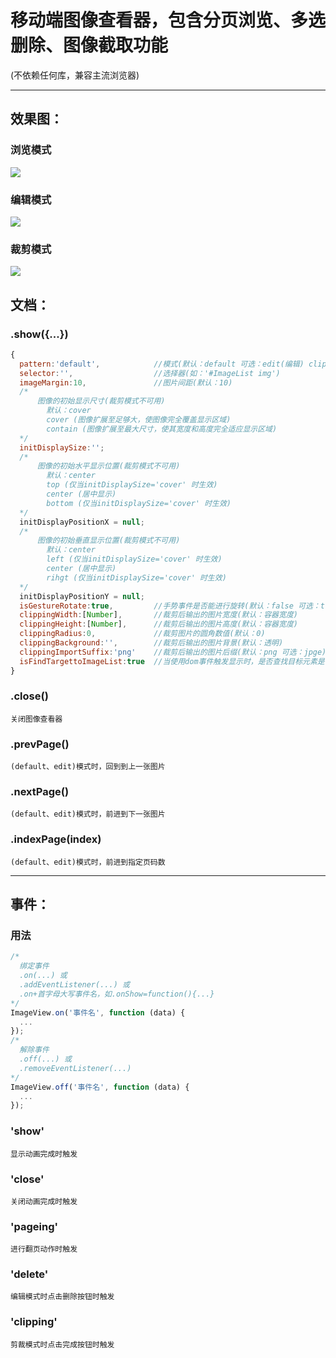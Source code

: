 # 移动端图像查看器，包含分页浏览、多选删除、图像截取功能
(不依赖任何库，兼容主流浏览器)

--------------------------------------
效果图：
--------------------------------------
### 浏览模式
![](https://github.com/qq597392321/ImageView/blob/master/example/gif/1.gif) 
### 编辑模式
![](https://github.com/qq597392321/ImageView/blob/master/example/gif/2.gif) 
### 裁剪模式
![](https://github.com/qq597392321/ImageView/blob/master/example/gif/3.gif) 

文档：
--------------------------------------
### .show({...}) 
```javascript
{
  pattern:'default',            //模式(默认：default 可选：edit(编辑) clipping(剪裁))
  selector:'',                  //选择器(如：'#ImageList img')
  imageMargin:10,               //图片间距(默认：10)
  /*
      图像的初始显示尺寸(裁剪模式不可用)
        默认：cover
        cover (图像扩展至足够大，使图像完全覆盖显示区域) 
        contain (图像扩展至最大尺寸，使其宽度和高度完全适应显示区域)
  */
  initDisplaySize:'';
  /*
      图像的初始水平显示位置(裁剪模式不可用)
        默认：center
        top (仅当initDisplaySize='cover' 时生效)
        center (居中显示)
        bottom (仅当initDisplaySize='cover' 时生效)
  */
  initDisplayPositionX = null;
  /*
      图像的初始垂直显示位置(裁剪模式不可用)
        默认：center
        left (仅当initDisplaySize='cover' 时生效)
        center (居中显示)
        rihgt (仅当initDisplaySize='cover' 时生效)
  */
  initDisplayPositionY = null;
  isGestureRotate:true,         //手势事件是否能进行旋转(默认：false 可选：true)
  clippingWidth:[Number],       //裁剪后输出的图片宽度(默认：容器宽度)
  clippingHeight:[Number],      //裁剪后输出的图片高度(默认：容器宽度)
  clippingRadius:0,             //裁剪图片的圆角数值(默认：0)
  clippingBackground:'',        //裁剪后输出的图片背景(默认：透明)
  clippingImportSuffix:'png'    //裁剪后输出的图片后缀(默认：png 可选：jpge)
  isFindTargettoImageList:true  //当使用dom事件触发显示时，是否查找目标元素是否存在于图片列表中(默认：true 可选：false)
}
```
### .close()
`关闭图像查看器`

### .prevPage()
`(default、edit)模式时，回到到上一张图片`

### .nextPage()
`(default、edit)模式时，前进到下一张图片`

### .indexPage(index)
`(default、edit)模式时，前进到指定页码数`

--------------------------------------
事件：
--------------------------------------
### 用法
```javascript
/*
  绑定事件
  .on(...) 或
  .addEventListener(...) 或
  .on+首字母大写事件名，如.onShow=function(){...}
*/
ImageView.on('事件名', function (data) {
  ...
});
/*
  解除事件
  .off(...) 或
  .removeEventListener(...)
*/
ImageView.off('事件名', function (data) {
  ...
});
```
### 'show'
`显示动画完成时触发`
### 'close'
`关闭动画完成时触发`
### 'pageing'
`进行翻页动作时触发`
### 'delete'
`编辑模式时点击删除按钮时触发`
### 'clipping'
`剪裁模式时点击完成按钮时触发`

